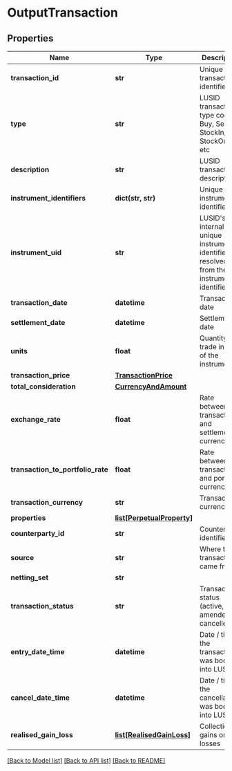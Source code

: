# OutputTransaction

## Properties
Name | Type | Description | Notes
------------ | ------------- | ------------- | -------------
**transaction_id** | **str** | Unique transaction identifier | [optional] 
**type** | **str** | LUSID transaction type code - Buy, Sell, StockIn, StockOut, etc | [optional] 
**description** | **str** | LUSID transaction description | [optional] 
**instrument_identifiers** | **dict(str, str)** | Unique instrument identifiers | [optional] 
**instrument_uid** | **str** | LUSID&#39;s internal unique instrument identifier, resolved from the instrument identifiers | [optional] 
**transaction_date** | **datetime** | Transaction date | [optional] 
**settlement_date** | **datetime** | Settlement date | [optional] 
**units** | **float** | Quantity of trade in units of the instrument | [optional] 
**transaction_price** | [**TransactionPrice**](TransactionPrice.md) |  | [optional] 
**total_consideration** | [**CurrencyAndAmount**](CurrencyAndAmount.md) |  | [optional] 
**exchange_rate** | **float** | Rate between transaction and settlement currency | [optional] 
**transaction_to_portfolio_rate** | **float** | Rate between transaction and portfolio currency | [optional] 
**transaction_currency** | **str** | Transaction currency | [optional] 
**properties** | [**list[PerpetualProperty]**](PerpetualProperty.md) |  | [optional] 
**counterparty_id** | **str** | Counterparty identifier | [optional] 
**source** | **str** | Where this transaction came from | [optional] 
**netting_set** | **str** |  | [optional] 
**transaction_status** | **str** | Transaction status (active, amended or cancelled) | [optional] 
**entry_date_time** | **datetime** | Date / time the transaction was booked into LUSID | [optional] 
**cancel_date_time** | **datetime** | Date / time the cancellation was booked into LUSID | [optional] 
**realised_gain_loss** | [**list[RealisedGainLoss]**](RealisedGainLoss.md) | Collection of gains or losses | [optional] 

[[Back to Model list]](../README.md#documentation-for-models) [[Back to API list]](../README.md#documentation-for-api-endpoints) [[Back to README]](../README.md)


